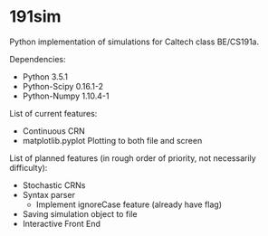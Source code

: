 # 191sim
Python implementation of simulations for Caltech class BE/CS191a. 

Dependencies:
* Python 3.5.1
* Python-Scipy 0.16.1-2
* Python-Numpy 1.10.4-1

List of current features:
* Continuous CRN
* matplotlib.pyplot Plotting to both file and screen

List of planned features (in rough order of priority, not necessarily difficulty):
* Stochastic CRNs
* Syntax parser
    * Implement ignoreCase feature (already have flag)
* Saving simulation object to file
* Interactive Front End
